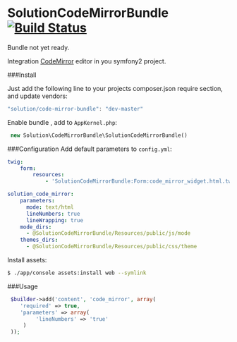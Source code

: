 SolutionCodeMirrorBundle [![Build Status](https://api.travis-ci.org/f1nder/SolutionCodeMirrorBundle.png?branch=master)](https://travis-ci.org/f1nder/SolutionCodeMirrorBundle)
========================

Bundle not yet ready.

Integration  [CodeMirror](http://codemirror.net/) editor in you symfony2 project.

###Install

Just add the following line to your projects composer.json require section, and update vendors:
``` js
"solution/code-mirror-bundle": "dev-master"
```

Enable bundle , add to `AppKernel.php`:
``` php
 new Solution\CodeMirrorBundle\SolutionCodeMirrorBundle()
```
###Configuration
Add default parameters to `config.yml`:
``` yaml
twig:
    form:
        resources:
            - 'SolutionCodeMirrorBundle:Form:code_mirror_widget.html.twig'

solution_code_mirror:
    parameters:
      mode: text/html
      lineNumbers: true
      lineWrapping: true
    mode_dirs:
      - @SolutionCodeMirrorBundle/Resources/public/js/mode
    themes_dirs:
      - @SolutionCodeMirrorBundle/Resources/public/css/theme
```


Install assets:
``` bash
$ ./app/console assets:install web --symlink
```

###Usage
``` php
 $builder->add('content', 'code_mirror', array(
    'required' => true,
    'parameters' => array(
         'lineNumbers' => 'true'
     )
 ));
```

